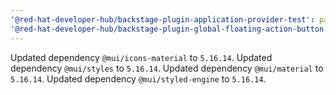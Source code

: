 ```yaml
---
'@red-hat-developer-hub/backstage-plugin-application-provider-test': patch
'@red-hat-developer-hub/backstage-plugin-global-floating-action-button': patch
---
```


Updated dependency `@mui/icons-material` to `5.16.14`.
Updated dependency `@mui/styles` to `5.16.14`.
Updated dependency `@mui/material` to `5.16.14`.
Updated dependency `@mui/styled-engine` to `5.16.14`.
